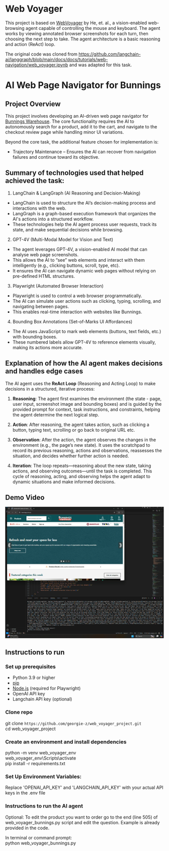 # Web Voyager

This project is based on [WebVoyager](https://arxiv.org/abs/2401.13919) by He, et. al., a vision-enabled web-browsing agent capable of controlling the mouse and keyboard. The agent works by viewing annotated browser screenshots for each turn, then choosing the next step to take. The agent architecture is a basic reasoning and action (ReAct) loop.

The original code was cloned from https://github.com/langchain-ai/langgraph/blob/main/docs/docs/tutorials/web-navigation/web_voyager.ipynb and was adapted for this task.

# AI Web Page Navigator for Bunnings

## Project Overview

This project involves developing an AI-driven web page navigator for [Bunnings Warehouse](http://Bunnings.com.au). The core functionality requires the AI to autonomously search for a product, add it to the cart, and navigate to the checkout review page while handling minor UI variations.  

Beyond the core task, the additional feature chosen for implementation is:
* Trajectory Maintenance – Ensures the AI can recover from navigation failures and continue toward its objective.

## Summary of technologies used that helped achieved the task:

1. LangChain & LangGraph (AI Reasoning and Decision-Making)
- LangChain is used to structure the AI’s decision-making process and interactions with the web.
- LangGraph is a graph-based execution framework that organizes the AI's actions into a structured workflow.
- These technologies help the AI agent process user requests, track its state, and make sequential decisions while browsing.

2. GPT-4V (Multi-Modal Model for Vision and Text)
- The agent leverages GPT-4V, a vision-enabled AI model that can analyse web page screenshots.
- This allows the AI to “see” web elements and interact with them intelligently (e.g., clicking buttons, scroll, type, etc).
- It ensures the AI can navigate dynamic web pages without relying on pre-defined HTML structures.

3. Playwright (Automated Browser Interaction)
- Playwright is used to control a web browser programmatically.
- The AI can simulate user actions such as clicking, typing, scrolling, and navigating between pages.
- This enables real-time interaction with websites like Bunnings.

4. Bounding Box Annotations (Set-of-Marks UI Affordances)
- The AI uses JavaScript to mark web elements (buttons, text fields, etc.) with bounding boxes.
- These numbered labels allow GPT-4V to reference elements visually, making its actions more accurate.

##  Explanation of how the AI agent makes decisions and handles edge cases

The AI agent uses the **ReAct Loop** (Reasoning and Acting Loop) to make decisions in a structured, iterative process:

1. **Reasoning**: The agent first examines the environment (the state - page, user input, screenshot image and bounding boxes) and is guided by the provided prompt for context, task instructions, and constraints, helping the agent determine the next logical step. 

2. **Action**: After reasoning, the agent takes action, such as clicking a button, typing text, scrolling or go back to original URL etc.

3. **Observation**: After the action, the agent observes the changes in the environment (e.g., the page’s new state). It uses the scratchpad to record its previous reasoning, actions and observations, reassesses the situation, and decides whether further action is needed.

4. **Iteration**: The loop repeats—reasoning about the new state, taking actions, and observing outcomes—until the task is completed. This cycle of reasoning, acting, and observing helps the agent adapt to dynamic situations and make informed decisions. 

## Demo Video

<a href="https://drive.google.com/file/d/17NRo0UA5qV3mxJW9P0stG4rfNWsqbzBR/view?usp=drive_link">
  <img src="https://github.com/georgie-z/web_voyager_project/blob/main/screenshot.png" width="900" />
</a>

## Instructions to run

### Set up prerequisites

- Python 3.9 or higher
- [pip](https://pip.pypa.io/en/stable/installation/)
- [Node.js](https://nodejs.org/) (required for Playwright)
- OpenAI API key
- Langchain API key (optional)

### Clone repo
git clone `https://github.com/georgie-z/web_voyager_project.git`  
cd web_voyager_project

### Create an environment and install dependencies

python -m venv web_voyager_env  
web_voyager_env\Scripts\activate  
pip install -r requirements.txt  

### Set Up Environment Variables:
Replace 'OPENAI_API_KEY' and 'LANGCHAIN_API_KEY' with your actual API keys in the .env file

### Instructions to run the AI agent

Optional: To edit the product you want to order go to the end (line 505) of web_voyager_bunnings.py script and edit the question. Example is already provided in the code. 

In terminal or command prompt:  
python web_voyager_bunnings.py



  



